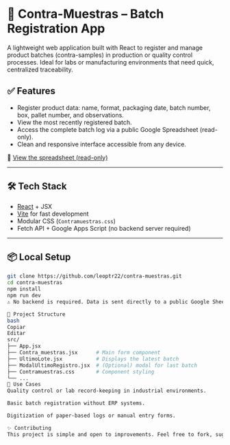 # 🧪 Contra-Muestras – Batch Registration App

A lightweight web application built with React to register and manage product batches (contra-samples) in production or quality control processes. Ideal for labs or manufacturing environments that need quick, centralized traceability.

## ✅ Features

- Register product data: name, format, packaging date, batch number, box, pallet number, and observations.
- View the most recently registered batch.
- Access the complete batch log via a public Google Spreadsheet (read-only).
- Clean and responsive interface accessible from any device.

🔗 [View the spreadsheet (read-only)](https://docs.google.com/spreadsheets/d/e/2PACX-1vS5a4boHpF-FkSVH6HqawmLRBF7g7YP_SVD92i_zwq2xAH6Lkk1EV5u1TDQx3jp5X9nmmg5m0KyhDBN/pubhtml)

---

## 🛠️ Tech Stack

- [React](https://reactjs.org/) + JSX
- [Vite](https://vitejs.dev/) for fast development
- Modular CSS (`Contramuestras.css`)
- Fetch API + Google Apps Script (no backend server required)

---

## 📦 Local Setup

```bash
git clone https://github.com/leoptr22/contra-muestras.git
cd contra-muestras
npm install
npm run dev
⚠️ No backend is required. Data is sent directly to a public Google Sheet using a Google Apps Script endpoint.

📁 Project Structure
bash
Copiar
Editar
src/
├── App.jsx
├── Contra_muestras.jsx      # Main form component
├── UltimoLote.jsx           # Displays the latest batch
├── ModalUltimoRegistro.jsx  # (Optional) modal for last batch
├── Contramuestras.css       # Component styling
└── ...
🧪 Use Cases
Quality control or lab record-keeping in industrial environments.

Basic batch registration without ERP systems.

Digitization of paper-based logs or manual entry forms.

✨ Contributing
This project is simple and open to improvements. Feel free to fork, suggest enhancements, or open issues!
